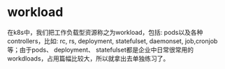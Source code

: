 # workload
在k8s中，我们把工作负载型资源称之为workload，包括: pods以及各种controllers，比如: rc, rs, deployment, statefulset, daemonset, job,cronjob 等；由于pods、 deployment、 statefulset都是企业中日常很常用的 workdloads，占用篇幅比较大，所以就拿出去单独练习了。
